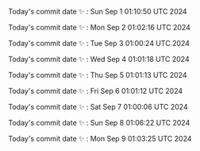 Today's commit date ✨ : Sun Sep 1 01:10:50 UTC 2024 

Today's commit date ✨ : Mon Sep 2 01:02:16 UTC 2024 

Today's commit date ✨ : Tue Sep 3 01:00:24 UTC 2024 

Today's commit date ✨ : Wed Sep 4 01:01:18 UTC 2024 

Today's commit date ✨ : Thu Sep 5 01:01:13 UTC 2024 

Today's commit date ✨ : Fri Sep 6 01:01:12 UTC 2024 

Today's commit date ✨ : Sat Sep 7 01:00:06 UTC 2024 

Today's commit date ✨ : Sun Sep 8 01:06:22 UTC 2024 

Today's commit date ✨ : Mon Sep 9 01:03:25 UTC 2024 

